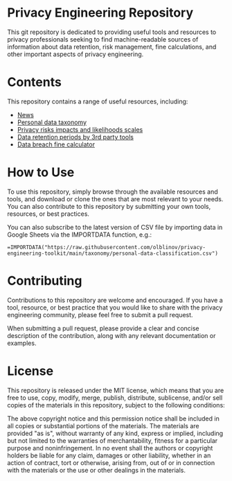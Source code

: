 # Privacy Engineering Repository
This git repository is dedicated to providing useful tools and resources to privacy professionals seeking to find machine-readable sources of information about data retention, risk management, fine calculations, and other important aspects of privacy engineering.

# Contents
This repository contains a range of useful resources, including:
- [News](news/)
- [Personal data taxonomy](taxonomy/personal-data-classification.csv)
- [Privacy risks impacts and likelihoods scales](pia/impact-and-likelihood-scores.md)
- [Data retention periods by 3rd party tools](retention/retention-by-tool.csv)
- [Data breach fine calculator](fines/data-breach-calculation.csv)

# How to Use
To use this repository, simply browse through the available resources and tools, and download or clone the ones that are most relevant to your needs. You can also contribute to this repository by submitting your own tools, resources, or best practices.

You can also subscribe to the latest version of CSV file by importing data in Google Sheets via the IMPORTDATA function, e.g.:
```
=IMPORTDATA("https://raw.githubusercontent.com/olblinov/privacy-engineering-toolkit/main/taxonomy/personal-data-classification.csv")
```

# Contributing
Contributions to this repository are welcome and encouraged. If you have a tool, resource, or best practice that you would like to share with the privacy engineering community, please feel free to submit a pull request.

When submitting a pull request, please provide a clear and concise description of the contribution, along with any relevant documentation or examples.

# License
This repository is released under the MIT license, which means that you are free to use, copy, modify, merge, publish, distribute, sublicense, and/or sell copies of the materials in this repository, subject to the following conditions:

The above copyright notice and this permission notice shall be included in all copies or substantial portions of the materials.
The materials are provided "as is", without warranty of any kind, express or implied, including but not limited to the warranties of merchantability, fitness for a particular purpose and noninfringement. In no event shall the authors or copyright holders be liable for any claim, damages or other liability, whether in an action of contract, tort or otherwise, arising from, out of or in connection with the materials or the use or other dealings in the materials.

